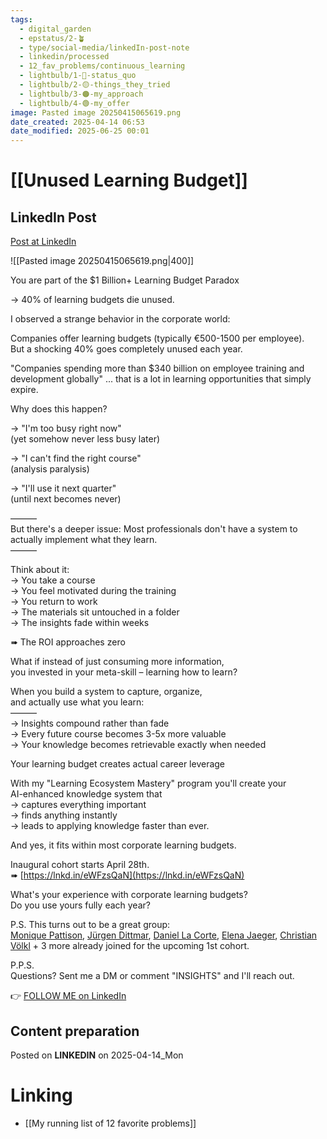 ```yaml
---
tags:
  - digital_garden
  - epstatus/2-🪴
  - type/social-media/linkedIn-post-note
  - linkedin/processed
  - 12_fav_problems/continuous_learning
  - lightbulb/1-🔴-status_quo
  - lightbulb/2-🟡-things_they_tried
  - lightbulb/3-🟠-my_approach
  - lightbulb/4-🟢-my_offer
image: Pasted image 20250415065619.png
date_created: 2025-04-14 06:53
date_modified: 2025-06-25 00:01
---
```

# [[Unused Learning Budget]]

## LinkedIn Post

[Post at LinkedIn](https://www.linkedin.com/posts/sebastiankamilli_you-are-part-of-the-1-billion-learning-activity-7317426447877304321-Oh9i?utm_source=share&utm_medium=member_desktop&rcm=ACoAAA1M1pkBgWCYPhT45EpfLiHzViQqRWNCIv4)

![[Pasted image 20250415065619.png|400]]

  You are part of the $1 Billion+ Learning Budget Paradox  
  
→ 40% of learning budgets die unused.  
  
I observed a strange behavior in the corporate world:  
  
Companies offer learning budgets (typically €500-1500 per employee).  
But a shocking 40% goes completely unused each year.  
  
"Companies spending more than $340 billion on employee training and development globally" ... that is a lot in learning opportunities that simply expire.  
  
Why does this happen?  
  
→ "I'm too busy right now"  
(yet somehow never less busy later)  
  
→ "I can't find the right course"  
(analysis paralysis)  
  
→ "I'll use it next quarter"  
(until next becomes never)  
  
———  
But there's a deeper issue: Most professionals don't have a system to actually implement what they learn.  
———  
  
Think about it:  
→ You take a course  
→ You feel motivated during the training  
→ You return to work  
→ The materials sit untouched in a folder  
→ The insights fade within weeks  
  
➠ The ROI approaches zero  
  
What if instead of just consuming more information,  
you invested in your meta-skill – learning how to learn?  
  
When you build a system to capture, organize,  
and actually use what you learn:  
———  
→ Insights compound rather than fade  
→ Every future course becomes 3-5x more valuable  
→ Your knowledge becomes retrievable exactly when needed  
  
Your learning budget creates actual career leverage  
  
With my "Learning Ecosystem Mastery" program you'll create your  
AI-enhanced knowledge system that  
→ captures everything important  
→ finds anything instantly  
→ leads to applying knowledge faster than ever.  
  
And yes, it fits within most corporate learning budgets.  
  
Inaugural cohort starts April 28th.  
➠ [https://lnkd.in/eWFzsQaN](https://lnkd.in/eWFzsQaN)  
  
What's your experience with corporate learning budgets?  
Do you use yours fully each year?  
  
P.S. This turns out to be a great group:  
[Monique Pattison](https://www.linkedin.com/in/moniquepattison/), [Jürgen Dittmar](https://www.linkedin.com/in/juergendittmar/), [Daniel La Corte](https://www.linkedin.com/in/daniellacorte/), [Elena Jaeger](https://www.linkedin.com/in/elena-jaeger/), [Christian Völkl](https://www.linkedin.com/in/christian-voelkl-hbd/) + 3 more already joined for the upcoming 1st cohort.  
  
P.P.S.  
Questions? Sent me a DM or comment "INSIGHTS" and I'll reach out.

👉 [FOLLOW ME on LinkedIn](https://www.linkedin.com/comm/mynetwork/discovery-see-all?usecase=PEOPLE_FOLLOWS&followMember=sebastiankamilli)

## Content preparation

Posted on **LINKEDIN** on 2025-04-14_Mon

# Linking

+ [[My running list of 12 favorite problems]]
